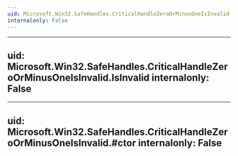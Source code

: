 ```yaml
---
uid: Microsoft.Win32.SafeHandles.CriticalHandleZeroOrMinusOneIsInvalid
internalonly: False
---
```


---
uid: Microsoft.Win32.SafeHandles.CriticalHandleZeroOrMinusOneIsInvalid.IsInvalid
internalonly: False
---

---
uid: Microsoft.Win32.SafeHandles.CriticalHandleZeroOrMinusOneIsInvalid.#ctor
internalonly: False
---
